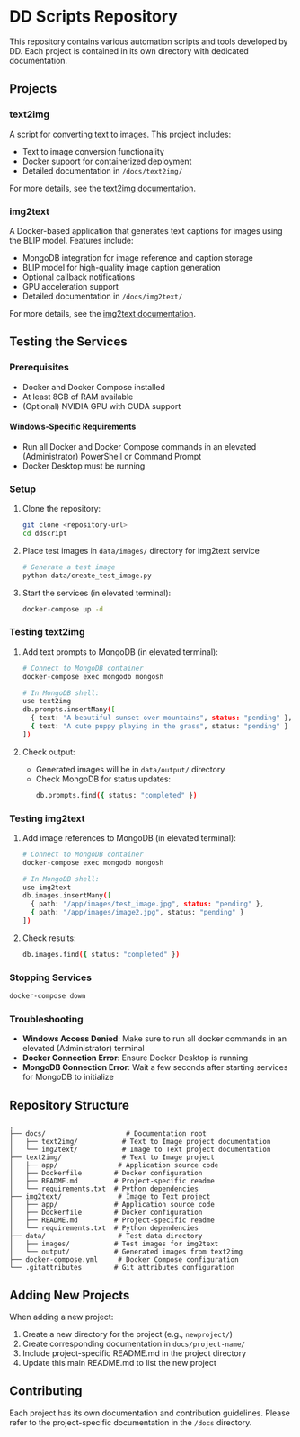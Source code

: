 # DD Scripts Repository

This repository contains various automation scripts and tools developed by DD. Each project is contained in its own directory with dedicated documentation.

## Projects

### text2img
A script for converting text to images. This project includes:
- Text to image conversion functionality
- Docker support for containerized deployment
- Detailed documentation in `/docs/text2img/`

For more details, see the [text2img documentation](docs/text2img/design.md).

### img2text
A Docker-based application that generates text captions for images using the BLIP model. Features include:
- MongoDB integration for image reference and caption storage
- BLIP model for high-quality image caption generation
- Optional callback notifications
- GPU acceleration support
- Detailed documentation in `/docs/img2text/`

For more details, see the [img2text documentation](docs/img2text/).

## Testing the Services

### Prerequisites
- Docker and Docker Compose installed
- At least 8GB of RAM available
- (Optional) NVIDIA GPU with CUDA support

#### Windows-Specific Requirements
- Run all Docker and Docker Compose commands in an elevated (Administrator) PowerShell or Command Prompt
- Docker Desktop must be running

### Setup
1. Clone the repository:
   ```bash
   git clone <repository-url>
   cd ddscript
   ```

2. Place test images in `data/images/` directory for img2text service
   ```bash
   # Generate a test image
   python data/create_test_image.py
   ```

3. Start the services (in elevated terminal):
   ```bash
   docker-compose up -d
   ```

### Testing text2img
1. Add text prompts to MongoDB (in elevated terminal):
   ```bash
   # Connect to MongoDB container
   docker-compose exec mongodb mongosh

   # In MongoDB shell:
   use text2img
   db.prompts.insertMany([
     { text: "A beautiful sunset over mountains", status: "pending" },
     { text: "A cute puppy playing in the grass", status: "pending" }
   ])
   ```

2. Check output:
   - Generated images will be in `data/output/` directory
   - Check MongoDB for status updates:
     ```bash
     db.prompts.find({ status: "completed" })
     ```

### Testing img2text
1. Add image references to MongoDB (in elevated terminal):
   ```bash
   # Connect to MongoDB container
   docker-compose exec mongodb mongosh

   # In MongoDB shell:
   use img2text
   db.images.insertMany([
     { path: "/app/images/test_image.jpg", status: "pending" },
     { path: "/app/images/image2.jpg", status: "pending" }
   ])
   ```

2. Check results:
   ```bash
   db.images.find({ status: "completed" })
   ```

### Stopping Services
```bash
docker-compose down
```

### Troubleshooting
- **Windows Access Denied**: Make sure to run all docker commands in an elevated (Administrator) terminal
- **Docker Connection Error**: Ensure Docker Desktop is running
- **MongoDB Connection Error**: Wait a few seconds after starting services for MongoDB to initialize

## Repository Structure
```
.
├── docs/                    # Documentation root
│   ├── text2img/           # Text to Image project documentation
│   └── img2text/           # Image to Text project documentation
├── text2img/               # Text to Image project
│   ├── app/               # Application source code
│   ├── Dockerfile        # Docker configuration
│   ├── README.md         # Project-specific readme
│   └── requirements.txt  # Python dependencies
├── img2text/              # Image to Text project
│   ├── app/              # Application source code
│   ├── Dockerfile        # Docker configuration
│   ├── README.md         # Project-specific readme
│   └── requirements.txt  # Python dependencies
├── data/                  # Test data directory
│   ├── images/           # Test images for img2text
│   └── output/           # Generated images from text2img
├── docker-compose.yml     # Docker Compose configuration
└── .gitattributes        # Git attributes configuration
```

## Adding New Projects
When adding a new project:
1. Create a new directory for the project (e.g., `newproject/`)
2. Create corresponding documentation in `docs/project-name/`
3. Include project-specific README.md in the project directory
4. Update this main README.md to list the new project

## Contributing
Each project has its own documentation and contribution guidelines. Please refer to the project-specific documentation in the `/docs` directory.
